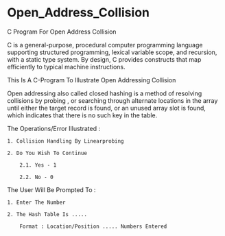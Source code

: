 # Open_Address_Collision
C Program For Open Address Collision

C is a general-purpose, procedural computer programming language supporting structured programming, lexical variable scope, and recursion, with a static type system. By design, C provides constructs that map efficiently to typical machine instructions.

This Is A C-Program To Illustrate Open Addressing Collision

Open addressing also called closed hashing is a method of resolving collisions by probing , or searching through alternate locations in the array until either the target record is found, or an unused array slot is found, which indicates that there is no such key in the table.

The Operations/Error Illustrated :

    1. Collision Handling By Linearprobing

    2. Do You Wish To Continue

        2.1. Yes - 1

        2.2. No - 0
    

The User Will Be Prompted To :

    1. Enter The Number

    2. The Hash Table Is .....

        Format : Location/Position ..... Numbers Entered
